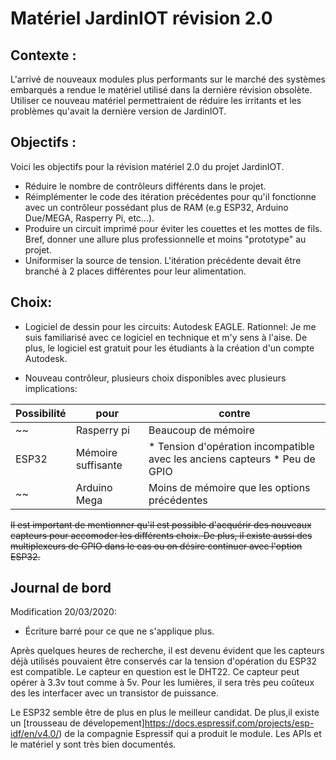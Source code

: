 # Matériel JardinIOT révision 2.0

## Contexte :

L'arrivé de nouveaux modules plus performants sur le marché des systèmes
embarqués a rendue le matériel utilisé dans la dernière révision obsolète. 
Utiliser ce nouveau matériel permettraient de réduire les irritants et les
problèmes qu'avait la dernière version de JardinIOT.

## Objectifs :

Voici les objectifs pour la révision matériel 2.0 du projet JardinIOT.

* Réduire le nombre de contrôleurs différents dans le projet.
* Réimplémenter le code des itération précédentes pour qu'il fonctionne avec un
  contrôleur possédant plus de RAM (e.g ESP32, Arduino Due/MEGA, Rasperry Pi, etc...).
* Produire un circuit imprimé pour éviter les couettes et les mottes de fils.
  Bref, donner une allure plus professionnelle et moins "prototype" au projet.
* Uniformiser la source de tension. L'itération précédente devait être branché à
  2 places différentes pour leur alimentation.
  
## Choix: 

* Logiciel de dessin pour les circuits: Autodesk EAGLE. Rationnel: Je me suis
  familiarisé avec ce logiciel en technique et m'y sens à l'aise. De plus, le
  logiciel est gratuit pour les étudiants à la création d'un compte Autodesk.
  
* Nouveau contrôleur, plusieurs choix disponibles avec plusieurs implications:

| Possibilité  | pour                                         | contre                                                     |
|--------------|----------------------------------------------|------------------------------------------------------------|
~~| Rasperry pi  | Beaucoup de mémoire                          | * Tension d'opération incompatible avec les anciens capteurs |~~
| ESP32        | Mémoire suffisante                           | * Tension d'opération incompatible avec les anciens capteurs * Peu de GPIO|
~~| Arduino Mega | Moins de mémoire que les options précédentes | * Tension d'opération compatible avec les anciens capteurs   |~~

~~Il est important de mentionner qu'il est possible d'acquérir des nouveaux~~
~~capteurs pour accomoder les différents choix. De plus, il existe aussi des~~
~~multiplexeurs de GPIO dans le cas ou on désire continuer avec l'option ESP32.~~

## Journal de bord

Modification 20/03/2020:
- Écriture barré pour ce que ne s'applique plus.

Après quelques heures de recherche, il est devenu évident que les capteurs déjà utilisés
pouvaient être conservés car la tension d'opération du ESP32 est compatible. Le capteur en
question est le DHT22. Ce capteur peut opérer à 3.3v tout comme à 5v. Pour les
lumières, il sera très peu coûteux des les interfacer avec un transistor de
puissance.

Le ESP32 semble être de plus en plus le meilleur candidat. De plus,il existe un [trousseau de
dévelopement]https://docs.espressif.com/projects/esp-idf/en/v4.0/) de la
compagnie Espressif qui a produit le module. Les APIs et le matériel y sont très bien documentés.


